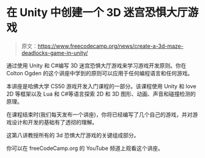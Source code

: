 # 在 Unity 中创建一个 3D 迷宫恐惧大厅游戏

> 原文：<https://www.freecodecamp.org/news/create-a-3d-maze-deadlocks-game-in-unity/>

通过使用 Unity 和 C#编写 3D 迷宫恐惧大厅游戏来学习游戏开发原则。你在 Colton Ogden 的这个讲座中学到的原则可以应用于任何编程语言和任何游戏。

本讲座是哈佛大学 CS50 游戏开发入门课程的一部分。该课程使用 Unity 和 love 2D 等框架以及 Lua 和 C#等语言探索 2D 和 3D 图形、动画、声音和碰撞检测的原理。

在课程结束时(我们每天发布一个讲座)，你将已经编写了几个自己的游戏，并对游戏设计和开发的基础有了透彻的理解。

这第八讲教授所有的 3d 恐惧大厅游戏的关键组成部分。

你可以在 freeCodeCamp.org 的 YouTube 频道上观看这个讲座。